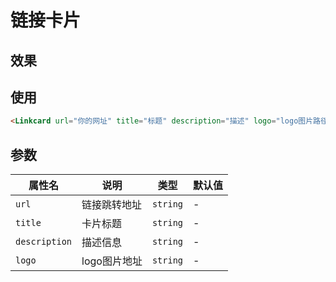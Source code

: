 # 链接卡片

## 效果

<LinkCard url="https://thoughtsonfire.github.io/JDream/" title="JDream 个人网站" 
description="https://thoughtsonfire.github.io/JDream/" logo="/favicon.ico" />

## 使用  

```md
<Linkcard url="你的网址" title="标题" description="描述" logo="logo图片路径"/>
```  

## 参数

属性名|说明|类型|默认值
--|--|--|--
`url`|链接跳转地址|`string`|-
`title`|卡片标题|`string`|-
`description`|描述信息|`string`|-
`logo`|logo图片地址|`string`|-
